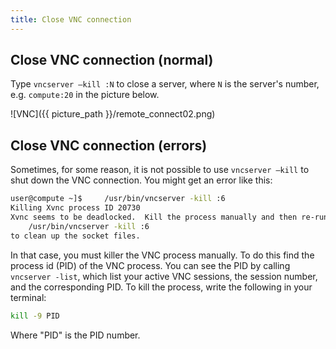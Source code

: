 ```yaml
---
title: Close VNC connection
---
```



## Close VNC connection (normal)

Type `vncserver –kill :N` to close a server, where `N` is the server's number, e.g. `compute:20` in the picture below.

![VNC]({{ picture_path }}/remote_connect02.png)

## Close VNC connection (errors)
Sometimes, for some reason, it is not possible to use `vncserver –kill` to shut down the VNC connection. You might get an error like this:

```bash
user@compute ~]$     /usr/bin/vncserver -kill :6 
Killing Xvnc process ID 20730
Xvnc seems to be deadlocked.  Kill the process manually and then re-run
    /usr/bin/vncserver -kill :6
to clean up the socket files.
```

In that case, you must killer the VNC process manually. To do this find the process id (PID) of the VNC process. You can see the PID by calling `vncserver -list`, which list your active VNC sessions, the session number, and the corresponding PID. To kill the process, write the following in your terminal:

```bash
kill -9 PID
```
Where "PID" is the PID number.
